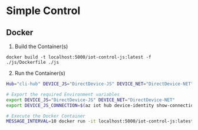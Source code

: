 # Simple Control

## Docker

1. Build the Container(s)

  `docker build -t localhost:5000/iot-control-js:latest -f ./js/Dockerfile ./js`

2. Run the Container(s)

  ```bash
  Hub="cli-hub" DEVICE_JS="DirectDevice-JS" DEVICE_NET="DirectDevice-NET"

  # Export the required Environment variables
  export DEVICE_JS="DirectDevice-JS" DEVICE_NET="DirectDevice-NET"
  export DEVICE_JS_CONNECTION=$(az iot hub device-identity show-connection-string --hub-name $Hub --device-id $DEVICE_JS -otsv)

  # Execute the Docker Container
  MESSAGE_INTERVAL=10 docker run -it localhost:5000/iot-control-js:latest
  ```
